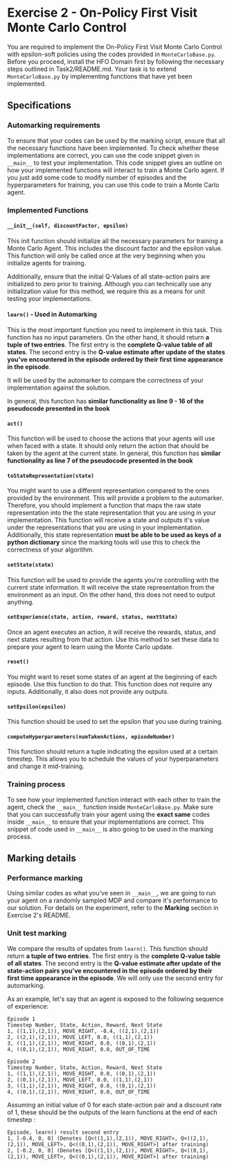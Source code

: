 # Exercise 2 - On-Policy First Visit Monte Carlo Control

You are required to implement the On-Policy First Visit Monte Carlo Control with epsilon-soft policies using the codes provided in `MonteCarloBase.py`. Before you proceed, install the HFO Domain first by following the necessary steps outlined in Task2/README.md. Your task is to extend `MonteCarloBase.py` by implementing functions that have yet been implemented.

## Specifications
### Automarking requirements
To ensure that your codes can be used by the marking script, ensure that all the necessary functions have been implemented. To check whether these implementations are correct, you can use the code snippet given in `__main__` to test your implementation. This code snippet gives an outline on how your implemented functions will interact to train a Monte Carlo agent. If you just add some code to modify number of episodes and the hyperparameters for training, you can use this code to train a Monte Carlo agent.

### Implemented Functions
#### `__init__(self, discountFactor, epsilon)`
This init function should initialize all the necessary parameters for training a Monte Carlo Agent. This includes the discount factor and the epsilon value. This function will only be called once at the very beginning when you initialize agents for training.

Additionally, ensure that the initial Q-Values of all state-action pairs are initialized to zero prior to training. Although you can technically use any initialization value for this method, we require this as a means for unit testing your implementations.

#### `learn()` - Used in Automarking
This is the most important function you need to implement in this task. This function has no input parameters. On the other hand, it should return **a tuple of two entries**. The first entry is the **complete Q-value table of all states**. The second entry is the **Q-value estimate after update of the states you've encountered in the episode ordered by their first time appearance in the episode**.

It will be used by the automarker to compare the correctness of your implementation against the solution. 

In general, this function has **similar functionality as line 9 - 16 of the pseudocode presented in the book** 

#### `act()`
This function will be used to choose the actions that your agents will use when faced with a state. It should only return the action that should be taken by the agent at the current state. In general, this function has **similar functionality as line 7 of the pseudocode presented in the book** 

#### `toStateRepresentation(state)`
You might want to use a different representation compared to the ones provided by the environment. This will provide a problem to the automarker. Therefore, you should implement a function that maps the raw state representation into the the state representation that you are using in your implementation. This function will receive a state and outputs it's value under the representations that you are using in your implementation.  Additionally, this state representation **must be able to be used as keys of a python dictionary** since the marking tools will use this to check the correctness of your algorithm. 

#### `setState(state)`
This function will be used to provide the agents you're controlling with the current state information. It will receive the state representation from the environment as an input. On the other hand, this does not need to output anything.

#### `setExperience(state, action, reward, status, nextState)`
Once an agent executes an action, it will receive the rewards, status, and next states resulting from that action. Use this method to set these data to prepare your agent to learn using the Monte Carlo update.

#### `reset()`
You might want to reset some states of an agent at the beginning of each episode. Use this function to do that. This function does not require any inputs. Additionally, it also does not provide any outputs.

#### `setEpsilon(epsilon)`
This function should be used to set the epsilon that you use during training. 

#### `computeHyperparameters(numTakenActions, episodeNumber)`
This function should return a tuple indicating the epsilon used at a certain timestep. This allows you to schedule the values of your hyperparameters and change it mid-training.

### Training process
To see how your implemented function interact with each other to train the agent, check the `__main__` function inside `MonteCarloBase.py`. Make sure that you can successfully train your agent using the **exact same** codes inside `__main__` to ensure that your implementations are correct. This snippet of code used in `__main__` is also going to be used in the marking process.

## Marking details
### Performance marking
Using similar codes as what you've seen in `__main__`, we are going to run your agent on a randomly sampled MDP and compare it's performance to our solution. For details on the experiment, refer to the **Marking** section in Exercise 2's README.

### Unit test marking
We compare the results of updates from `learn()`. This function should return  **a tuple of two entries**. The first entry is the **complete Q-value table of all states**. The second entry is the **Q-value estimate after update of the state-action pairs you've encountered in the episode ordered by their first time appearance in the episode**. We will only use the second entry for automarking.

As an example, let's say that an agent is exposed to the following sequence of experience:
```
Episode 1
Timestep Number, State, Action, Reward, Next State
1, ((1,1),(2,1)), MOVE_RIGHT, -0.4, ((2,1),(2,1))
2, ((2,1),(2,1)), MOVE_LEFT, 0.0, ((1,1),(2,1))
3, ((1,1),(2,1)), MOVE_RIGHT, 0.0, ((0,1),(2,1))
4, ((0,1),(2,1)), MOVE_RIGHT, 0.0, OUT_OF_TIME

Episode 2
Timestep Number, State, Action, Reward, Next State
1, ((1,1),(2,1)), MOVE_RIGHT, 0.0, ((0,1),(2,1))
2, ((0,1),(2,1)), MOVE_LEFT, 0.0, ((1,1),(2,1))
3, ((1,1),(2,1)), MOVE_RIGHT, 0.0, ((0,1),(2,1))
4, ((0,1),(2,1)), MOVE_RIGHT, 0.0, OUT_OF_TIME
```

Assuming an initial value of 0 for each state-action pair and a discount rate of 1, these should be the outputs of the learn functions at the end of each timestep :

```
Episode, learn() result second entry
1, [-0.4, 0, 0] (Denotes [Q<((1,1),(2,1)), MOVE_RIGHT>, Q<((2,1),(2,1)), MOVE_LEFT>, Q<((0,1),(2,1)), MOVE_RIGHT>] after training)
2, [-0.2, 0, 0] (Denotes [Q<((1,1),(2,1)), MOVE_RIGHT>, Q<((0,1),(2,1)), MOVE_LEFT>, Q<((0,1),(2,1)), MOVE_RIGHT>] after training)
```
